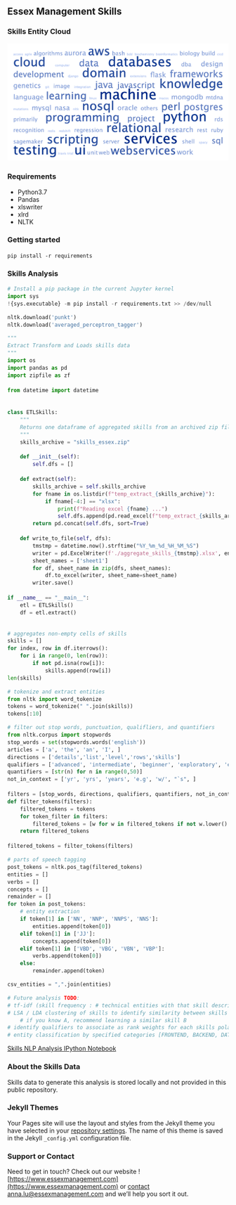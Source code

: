 ## Essex Management Skills

### Skills Entity Cloud
![Skills Entity Cloud](https://raw.githubusercontent.com/essexmgmt/skills/master/entity_cloud.png)

### Requirements
* Python3.7
* Pandas
* xlswriter
* xlrd
* NLTK

### Getting started
`pip install -r requirements`

### Skills Analysis


```python
# Install a pip package in the current Jupyter kernel
import sys
!{sys.executable} -m pip install -r requirements.txt >> /dev/null
```


```python
nltk.download('punkt')
nltk.download('averaged_perceptron_tagger')
```


```python
"""
Extract Transform and Loads skills data
"""
import os
import pandas as pd
import zipfile as zf

from datetime import datetime


class ETLSkills:
    """
    Returns one dataframe of aggregated skills from an archived zip file of xlsx skills
    """
    skills_archive = "skills_essex.zip"

    def __init__(self):
        self.dfs = []

    def extract(self):
        skills_archive = self.skills_archive
        for fname in os.listdir(f"temp_extract_{skills_archive}"):
            if fname[-4:] == "xlsx":
                print(f"Reading excel {fname} ...")
                self.dfs.append(pd.read_excel(f"temp_extract_{skills_archive}/"+fname))
        return pd.concat(self.dfs, sort=True)

    def write_to_file(self, dfs):
        tmstmp = datetime.now().strftime("%Y_%m_%d_%H_%M_%S")
        writer = pd.ExcelWriter(f'./aggregate_skills_{tmstmp}.xlsx', engine='xlsxwriter')
        sheet_names = ['sheet1']
        for df, sheet_name in zip(dfs, sheet_names):
            df.to_excel(writer, sheet_name=sheet_name)
        writer.save()

if __name__ == "__main__":
    etl = ETLSkills()
    df = etl.extract()
    
```


```python
# aggregates non-empty cells of skills
skills = []
for index, row in df.iterrows():
    for i in range(0, len(row)):
        if not pd.isna(row[i]):
            skills.append(row[i])
len(skills)
```


```python
# tokenize and extract entities
from nltk import word_tokenize
tokens = word_tokenize(" ".join(skills))
tokens[:10]
```


```python
# filter out stop words, punctuation, qualifliers, and quantifiers
from nltk.corpus import stopwords 
stop_words = set(stopwords.words('english'))
articles = ['a', 'the', 'an', 'I', ]
directions = ['details','list','level','rows','skills']
qualifiers = ['advanced', 'intermediate', 'beginner', 'exploratory', 'expert', 'certified', 'experience', 'basic', 'good', 'some', 'fluent']
quantifiers = [str(n) for n in range(0,50)]
not_in_context = ['yr', 'yrs', 'years', 'e.g', 'w/', "`s", ]

filters = [stop_words, directions, qualifiers, quantifiers, not_in_context] 
def filter_tokens(filters):
    filtered_tokens = tokens
    for token_filter in filters:
        filtered_tokens = [w for w in filtered_tokens if not w.lower() in token_filter and w.isalpha()] 
    return filtered_tokens

filtered_tokens = filter_tokens(filters)
```


```python
# parts of speech tagging
post_tokens = nltk.pos_tag(filtered_tokens)
entities = []
verbs = []
concepts = []
remainder = []
for token in post_tokens:
    # entity extraction
    if token[1] in ['NN', 'NNP', 'NNPS', 'NNS']:
        entities.append(token[0])
    elif token[1] in ['JJ']:
        concepts.append(token[0])
    elif token[1] in ['VBD', 'VBG', 'VBN', 'VBP']:
        verbs.append(token[0])
    else:
        remainder.append(token)
```


```python
csv_entities = ",".join(entities)
```


```python
# Future analysis TODO:
# tf-idf (skill frequency : # technical entities with that skill describes a skill area)
# LSA / LDA clustering of skills to identify similarity between skills and transferrability
    # if you know A, recommend learning a similar skill B
# identify qualifiers to associate as rank weights for each skills polarity
# entity classification by specified categories [FRONTEND, BACKEND, DATABASES, CLOUD, BIOLOGY, GENETICS, CHEMISTRY, NLP, ML, etc]
```
[Skills NLP Analysis IPython Notebook](https://raw.githubusercontent.com/essexmgmt/skills/master/analysis.ipynb)


### About the Skills Data
Skills data to generate this analysis is stored locally and not provided in this public repository.

### Jekyll Themes

Your Pages site will use the layout and styles from the Jekyll theme you have selected in your [repository settings](https://github.com/essexmgmt/skills/settings). The name of this theme is saved in the Jekyll `_config.yml` configuration file.

### Support or Contact

Need to get in touch? Check out our website ![https://www.essexmanagement.com](https://www.essexmanagement.com) or [contact anna.lu@essexmanagement.com](anna.lu@essexmanagement.com) and we’ll help you sort it out.
